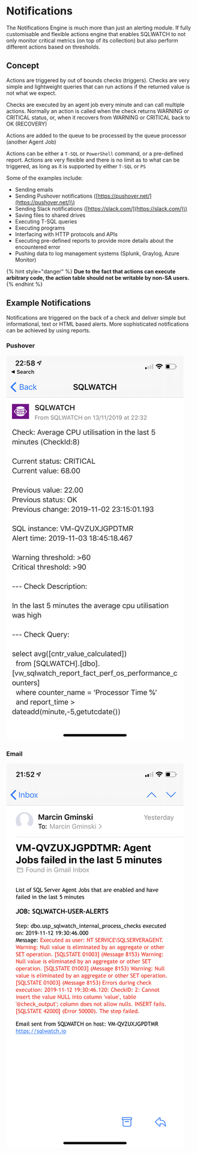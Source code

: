 # Notifications

The Notifications Engine is much more than just an alerting module. If fully customisable and flexible actions engine that enables SQLWATCH to not only monitor critical metrics  \(on top of its collection\) but also perform different actions based on thresholds.

## Concept

Actions are triggered by out of bounds checks \(triggers\). Checks are very simple and lightweight queries that can run actions if the returned value is not what we expect.

Checks are executed by an agent job every minute and can call multiple actions. Normally an action is called when the check returns WARNING or CRITICAL status, or, when it recovers from WARNING or CRITICAL back to OK \(RECOVERY\)

Actions are added to the queue to be processed by the queue processor \(another Agent Job\)

Actions can be either a `T-SQL` or `PowerShell` command, or a pre-defined report. Actions are very flexible and there is no limit as to what can be triggered, as long as it is supported by either `T-SQL` or `PS`

Some of the examples include:

* Sending emails
* Sending Pushover notifications \([https://pushover.net/](https://pushover.net/)\)
* Sending Slack notifications \([https://slack.com/](https://slack.com/)\)
* Saving files to shared drives
* Executing T-SQL queries
* Executing programs
* Interfacing with HTTP protocols and APIs
* Executing pre-defined reports to provide more details about the encountered error
* Pushing data to log management systems \(Splunk, Graylog, Azure Monitor\)

{% hint style="danger" %}
**Due to the fact that actions can execute arbitrary code, the action table should not be writable by non-SA users.**
{% endhint %}

## Example Notifications

Notifications are triggered on the back of a check and deliver simple but informational, text or HTML based alerts. More sophisticated notifications can be achieved by using reports.

### Pushover

![](../.gitbook/assets/image%20%2871%29.png)

### Email

![](../.gitbook/assets/image%20%2876%29.png)



